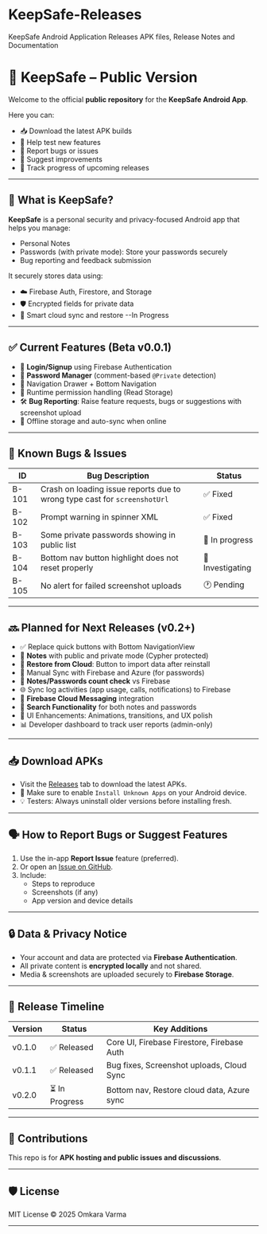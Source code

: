 # KeepSafe-Releases
KeepSafe Android Application Releases APK files, Release Notes and Documentation
# 📱 KeepSafe – Public Version

Welcome to the official **public repository** for the **KeepSafe Android App**.

Here you can:
- 📥 Download the latest APK builds
- 🧪 Help test new features
- 🐞 Report bugs or issues
- 🌟 Suggest improvements
- 🧭 Track progress of upcoming releases

---

## 🔐 What is KeepSafe?

**KeepSafe** is a personal security and privacy-focused Android app that helps you manage:
- Personal Notes
- Passwords (with private mode): Store your passwords securely
- Bug reporting and feedback submission

It securely stores data using:
- ☁️ Firebase Auth, Firestore, and Storage
- 🛡️ Encrypted fields for private data
- 🧠 Smart cloud sync and restore --In Progress

---

## ✅ Current Features (Beta v0.0.1)

- 🔐 **Login/Signup** using Firebase Authentication
- 🔑 **Password Manager** (comment-based `@Private` detection)
- 🧭 Navigation Drawer + Bottom Navigation
- 🧾 Runtime permission handling (Read Storage)
- 🛠️ **Bug Reporting**: Raise feature requests, bugs or suggestions with screenshot upload
- 🔄 Offline storage and auto-sync when online

---

## 🐞 Known Bugs & Issues

| ID | Bug Description | Status |
|----|------------------|--------|
| B-101 | Crash on loading issue reports due to wrong type cast for `screenshotUrl` | ✅ Fixed |
| B-102 | Prompt warning in spinner XML | ✅ Fixed |
| B-103 | Some private passwords showing in public list | 🔄 In progress |
| B-104 | Bottom nav button highlight does not reset properly | 🧪 Investigating |
| B-105 | No alert for failed screenshot uploads | 🕐 Pending |

---

## 🔜 Planned for Next Releases (v0.2+)

- ✅ Replace quick buttons with Bottom NavigationView
- 📝 **Notes** with public and private mode (Cypher protected)
- 📂 **Restore from Cloud**: Button to import data after reinstall
- 🚀 Manual Sync with Firebase and Azure (for passwords)
- 🧮 **Notes/Passwords count check** vs Firebase
- 🌐 Sync log activities (app usage, calls, notifications) to Firebase
- 🔔 **Firebase Cloud Messaging** integration
- 🧪 **Search Functionality** for both notes and passwords
- 🎨 UI Enhancements: Animations, transitions, and UX polish
- 📊 Developer dashboard to track user reports (admin-only)

---

## 📥 Download APKs

- Visit the [Releases](https://github.com/YOUR_USERNAME/keepsafe-apk/releases) tab to download the latest APKs.
- 📌 Make sure to enable `Install Unknown Apps` on your Android device.
- 💡 Testers: Always uninstall older versions before installing fresh.

---

## 🗣️ How to Report Bugs or Suggest Features

1. Use the in-app **Report Issue** feature (preferred).
2. Or open an [Issue on GitHub]([https://github.com/YOUR_USERNAME/keepsafe-apk/issues](https://github.com/omkara96/KeepSafe-Releases/issues)).
3. Include:
   - Steps to reproduce
   - Screenshots (if any)
   - App version and device details

---

## 🔒 Data & Privacy Notice

- Your account and data are protected via **Firebase Authentication**.
- All private content is **encrypted locally** and not shared.
- Media & screenshots are uploaded securely to **Firebase Storage**.

---

## 📆 Release Timeline

| Version | Status | Key Additions |
|---------|--------|---------------|
| v0.1.0  | ✅ Released | Core UI, Firebase Firestore, Firebase Auth |
| v0.1.1  | ✅ Released | Bug fixes, Screenshot uploads, Cloud Sync |
| v0.2.0  | ⏳ In Progress | Bottom nav, Restore cloud data, Azure sync |

---

## 🤝 Contributions

This repo is for **APK hosting and public issues and discussions**.

---

## 🛡️ License

MIT License © 2025 Omkara Varma

---

